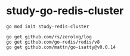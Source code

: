 # study-go-redis-cluster

```
go mod init study-redis-cluster
```

```
go get github.com/rs/zerolog/log
go get github.com/go-redis/redis/v8
go get github.com/mattn/go-isatty@v0.0.14
```
